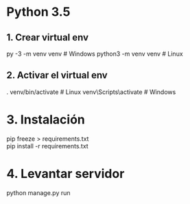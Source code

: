 

# Python 3.5

## 1. Crear virtual env
py -3 -m venv venv  # Windows
python3 -m venv venv  # Linux

## 2. Activar el virtual env
. venv/bin/activate  # Linux
venv\Scripts\activate  # Windows

# 3. Instalación
pip freeze > requirements.txt  
pip install -r requirements.txt  

# 4. Levantar servidor
python manage.py run